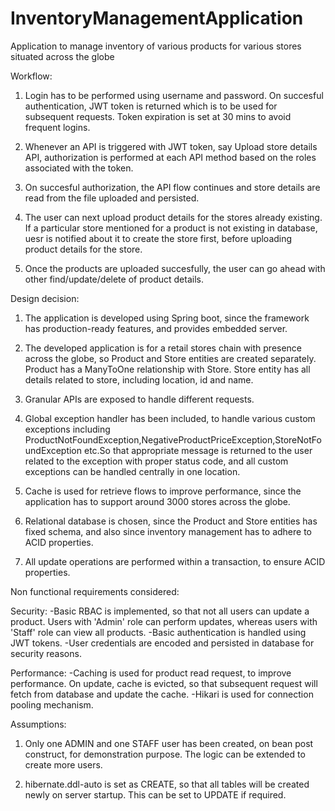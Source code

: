 # InventoryManagementApplication
Application to manage inventory of various products for various stores situated across the globe

Workflow:

1. Login has to be performed using username and password.  On succesful authentication, JWT token is returned which is to be used for subsequent requests.  Token expiration is set at 30 mins to avoid frequent logins.

2. Whenever an API is triggered with JWT token, say Upload store details API, authorization is performed at each API method based on the roles associated with the token.

3. On succesful authorization, the API flow continues and store details are read from the file uploaded and persisted.

4. The user can next upload product details for the stores already existing.  If a particular store mentioned for a product is not existing in database, uesr is notified about it to create the store first, before uploading product details for the store.

5. Once the products are uploaded succesfully, the user can go ahead with other find/update/delete of product details.

Design decision:

1. The application is developed using Spring boot, since the framework has production-ready features, and provides embedded server.

2. The developed application is for a retail stores chain with presence across the globe, so Product and Store entities are created separately.  Product has a ManyToOne relationship with Store.  Store entity has all details related to store, including location, id and name.

3. Granular APIs are exposed to handle different requests.

4. Global exception handler has been included, to handle various custom exceptions including ProductNotFoundException,NegativeProductPriceException,StoreNotFoundException etc.So that appropriate message is returned to the user related to the exception with proper status code, and all custom exceptions can be handled centrally in one location.

5. Cache is used for retrieve flows to improve performance, since the application has to support around 3000 stores across the globe.

6. Relational database is chosen, since the Product and Store entities has fixed schema, and also since inventory management has to adhere to ACID properties.

7. All update operations are performed within a transaction, to ensure ACID properties.


Non functional requirements considered:

Security: 
	-Basic RBAC is implemented, so that not all users can update a product.  Users with 'Admin' role can perform updates, whereas users with 'Staff' role can view all products.
	-Basic authentication is handled using JWT tokens.
	-User credentials are encoded and persisted in database for security reasons.
	  
Performance:
	-Caching is used for product read request, to improve performance.  On update, cache is evicted, so that subsequent request will fetch from database and update the cache.
	-Hikari is used for connection pooling mechanism.
	
	
Assumptions:

1. Only one ADMIN and one STAFF user has been created, on bean post construct, for demonstration purpose.  The logic can be extended to create more users.

2. hibernate.ddl-auto is set as CREATE, so that all tables will be created newly on server startup.  This can be set to UPDATE if required.



